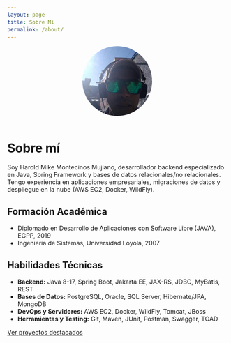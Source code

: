 ```yaml
---
layout: page
title: Sobre Mí
permalink: /about/
---
```


<div align="center">
  <img src="/images/harold-montecinos-avatar.jpeg" alt="Harold Montecinos" width="160" style="border-radius:50%;margin-bottom:1em;" />
</div>

# Sobre mí

Soy Harold Mike Montecinos Mujiano, desarrollador backend especializado en Java, Spring Framework y bases de datos relacionales/no relacionales. Tengo experiencia en aplicaciones empresariales, migraciones de datos y despliegue en la nube (AWS EC2, Docker, WildFly).

## Formación Académica

- Diplomado en Desarrollo de Aplicaciones con Software Libre (JAVA), EGPP, 2019
- Ingeniería de Sistemas, Universidad Loyola, 2007

## Habilidades Técnicas

- **Backend:** Java 8-17, Spring Boot, Jakarta EE, JAX-RS, JDBC, MyBatis, REST
- **Bases de Datos:** PostgreSQL, Oracle, SQL Server, Hibernate/JPA, MongoDB
- **DevOps y Servidores:** AWS EC2, Docker, WildFly, Tomcat, JBoss
- **Herramientas y Testing:** Git, Maven, JUnit, Postman, Swagger, TOAD

[Ver proyectos destacados](/proyectos/)